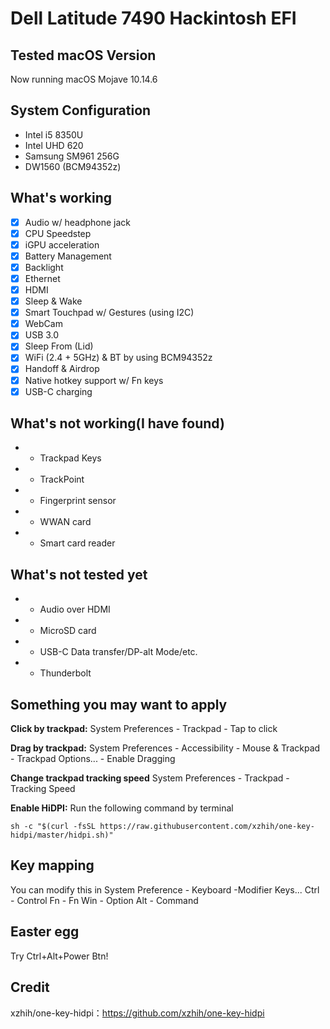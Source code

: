 # Dell Latitude 7490 Hackintosh EFI

## Tested macOS Version
Now running macOS Mojave 10.14.6

## System Configuration
- Intel i5 8350U
- Intel UHD 620
- Samsung SM961 256G
- DW1560 (BCM94352z)

## What's working
 - [x] Audio w/ headphone jack
 - [x] CPU Speedstep
 - [x] iGPU acceleration
 - [x] Battery Management
 - [x] Backlight
 - [x] Ethernet
 - [x] HDMI
 - [x] Sleep & Wake
 - [x] Smart Touchpad w/ Gestures (using I2C)
 - [x] WebCam
 - [x] USB 3.0
 - [x] Sleep From (Lid)
 - [x] WiFi (2.4 + 5GHz) & BT by using BCM94352z
 - [x] Handoff & Airdrop
 - [x] Native hotkey support w/ Fn keys
 - [x] USB-C charging

## What's not working(I have found)
- - Trackpad Keys
- - TrackPoint
- - Fingerprint sensor
- - WWAN card
- - Smart card reader

## What's not tested yet
- - Audio over HDMI
- - MicroSD card
- - USB-C Data transfer/DP-alt Mode/etc.
- - Thunderbolt


## Something you may want to apply

**Click by trackpad:**
System Preferences - Trackpad - Tap to click

**Drag by trackpad:**
System Preferences - Accessibility - Mouse & Trackpad - Trackpad Options... - Enable Dragging

**Change trackpad tracking speed**
System Preferences - Trackpad - Tracking Speed

**Enable HiDPI:**
Run the following command by terminal

`sh -c "$(curl -fsSL https://raw.githubusercontent.com/xzhih/one-key-hidpi/master/hidpi.sh)"`

## Key mapping

You can modify this in System Preference - Keyboard -Modifier Keys...
Ctrl - Control
Fn - Fn
Win - Option
Alt - Command

## Easter egg
Try Ctrl+Alt+Power Btn!

## Credit
xzhih/one-key-hidpi：https://github.com/xzhih/one-key-hidpi
